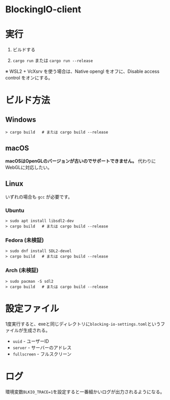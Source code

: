 # BlockingIO-client

# 実行

1. ビルドする

2. `cargo run` または `cargo run --release`

※ WSL2 + VcXsrv を使う場合は、Native opengl をオフに、Disable access control をオンにする。

# ビルド方法

## Windows
```
> cargo build   # または cargo build --release
```

## macOS

**macOSはOpenGLのバージョンが古いのでサポートできません。** 代わりにWebGLに対応したい。


## Linux

いずれの場合も `gcc` が必要です。

### Ubuntu
```
> sudo apt install libsdl2-dev
> cargo build   # または cargo build --release
```

### Fedora (未検証)
```
> sudo dnf install SDL2-devel
> cargo build   # または cargo build --release
```

### Arch (未検証)
```
> sudo pacman -S sdl2
> cargo build   # または cargo build --release
```

# 設定ファイル

1度実行すると、exeと同じディレクトリに`blocking-io-settings.toml`というファイルが生成される。

* `uuid` - ユーザーID
* `server` - サーバーのアドレス
* `fullscreen` - フルスクリーン

# ログ

環境変数`BLKIO_TRACE=1`を設定すると一番細かいログが出力されるようになる。
